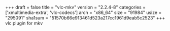 +++
draft = false
title = "vlc-mkv"
version = "2.2.4-8"
categories = ['xmultimedia-extra', 'vlc-codecs']
arch = "x86_64"
size = "91984"
usize = "295091"
sha1sum = "51570b66e913461d523a217cc1961d9eab5c2523"
+++
vlc plugin for mkv